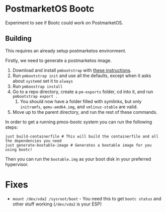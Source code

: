 # PostmarketOS Bootc

Experiment to see if Bootc could work on PostmarketOS.


## Building

This requires an already setup postmarketos environment.

Firstly, we need to generate a postmarketos image.

1. Download and install `pmbootstrap` with [these instructions](https://wiki.postmarketos.org/wiki/Pmbootstrap/Installation).
2. Run `pmbootstrap init` and use all the defaults, except when it asks about `systemd` set it to `always`
3. Run `pmboostrap install`
4. Go to a repo directory, create a `pm-exports` folder, cd into it, and run `pmbootstrap export . `
   1. You should now have a folder filled with symlinks, but only `initramfs`, `qemu-amd64.img`, and `vmlinuz-stable` are valid.
5. Move up to the parent directory, and run the rest of these commands.

In order to get a running pmos-bootc system you can run the following steps:
```shell
just build-containerfile # This will build the containerfile and all the dependencies you need
just generate-bootable-image # Generates a bootable image for you using bootc!
```

Then you can run the `bootable.img` as your boot disk in your preferred hypervisor.

# Fixes

- `mount /dev/vda2 /sysroot/boot` - You need this to get `bootc status` and other stuff working (`/dev/vda2` is your ESP)

